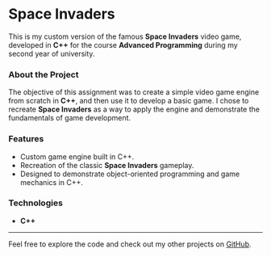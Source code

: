 # Space Invaders

This is my custom version of the famous **Space Invaders** video game, developed in **C++** for the course **Advanced Programming** during my second year of university.

### About the Project

The objective of this assignment was to create a simple video game engine from scratch in **C++**, and then use it to develop a basic game. I chose to recreate **Space Invaders** as a way to apply the engine and demonstrate the fundamentals of game development.

### Features
- Custom game engine built in C++.
- Recreation of the classic **Space Invaders** gameplay.
- Designed to demonstrate object-oriented programming and game mechanics in C++.

### Technologies
- **C++**

---

Feel free to explore the code and check out my other projects on [GitHub](https://github.com/).
